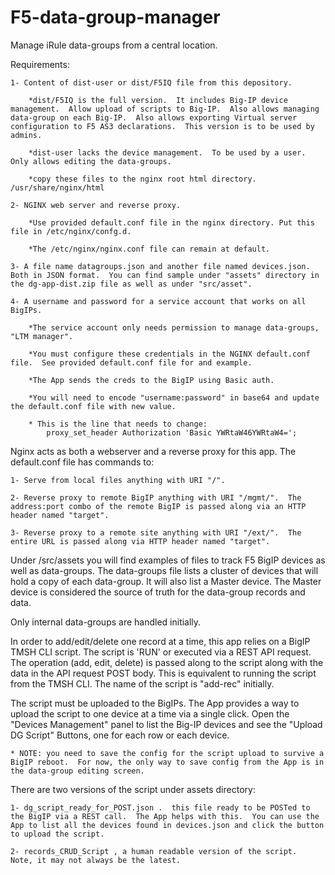 
# F5-data-group-manager

Manage iRule data-groups from a central location.



Requirements:

	1- Content of dist-user or dist/F5IQ file from this depository.

	    *dist/F5IQ is the full version.  It includes Big-IP device management.  Allow upload of scripts to Big-IP.  Also allows managing data-group on each Big-IP.  Also allows exporting Virtual server configuration to F5 AS3 declarations.  This version is to be used by admins.

	    *dist-user lacks the device management.  To be used by a user.  Only allows editing the data-groups.

	    *copy these files to the nginx root html directory.  /usr/share/nginx/html

	2- NGINX web server and reverse proxy.  

	    *Use provided default.conf file in the nginx directory. Put this file in /etc/nginx/confg.d. 

	    *The /etc/nginx/nginx.conf file can remain at default.

	3- A file name datagroups.json and another file named devices.json.  Both in JSON format.  You can find sample under "assets" directory in the dg-app-dist.zip file as well as under "src/asset".

	4- A username and password for a service account that works on all BigIPs.

	    *The service account only needs permission to manage data-groups, "LTM manager".  

	    *You must configure these credentials in the NGINX default.conf file.  See provided default.conf file for and example. 

	    *The App sends the creds to the BigIP using Basic auth.  

	    *You will need to encode "username:password" in base64 and update the default.conf file with new value.  

	    * This is the line that needs to change:
			proxy_set_header Authorization 'Basic YWRtaW46YWRtaW4=';


Nginx acts as both a webserver and a reverse proxy for this app.  The default.conf file has commands to:

	1- Serve from local files anything with URI "/".

	2- Reverse proxy to remote BigIP anything with URI "/mgmt/".  The address:port combo of the remote BigIP is passed along via an HTTP header named "target".

	3- Reverse proxy to a remote site anything with URI "/ext/".  The entire URL is passed along via HTTP header named "target".


Under /src/assets you will find examples of files to track F5 BigIP devices as well as data-groups.  The data-groups file lists a cluster of devices that will hold a copy of each data-group.  It will also list a Master device.  The Master device is considered the source of truth for the data-group records and data.

Only internal data-groups are handled initially.

In order to add/edit/delete one record at a time, this app relies on a BigIP TMSH CLI script.  The script is 'RUN' or executed via a REST API request.  The operation (add, edit, delete) is passed along to the script along with the data in the API request POST body.  This is equivalent to running the script from the TMSH CLI.  The name of the script is "add-rec" initially.

The script must be uploaded to the BigIPs.  The App provides a way to upload the script to one device at a time via a single click.  Open the "Devices Management" panel to list the Big-IP devices and see the "Upload DG Script" Buttons, one for each row or each device.

	* NOTE: you need to save the config for the script upload to survive a BigIP reboot.  For now, the only way to save config from the App is in the data-group editing screen.

There are two versions of the script under assets directory:

	1- dg_script_ready_for_POST.json .  this file ready to be POSTed to the BigIP via a REST call.  The App helps with this.  You can use the App to list all the devices found in devices.json and click the button to upload the script.

	2- records_CRUD_Script , a human readable version of the script.  Note, it may not always be the latest.


